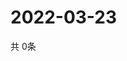 # 2022-03-23
  共 0条

  <!-- BEGIN -->
  <!-- 最后更新时间Wed Mar 23 2022 00:31:21 GMT+0000 (Coordinated Universal Time) -->
  
  <!-- END -->
  
  